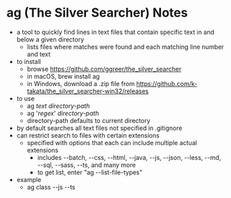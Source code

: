 # ag (The Silver Searcher) Notes

* a tool to quickly find lines in text files that
  contain specific text in and below a given directory
  * lists files where matches were found
    and each matching line number and text
* to install
  * browse https://github.com/ggreer/the_silver_searcher
  * in macOS, brew install ag
  * in Windows, download a .zip file from
    https://github.com/k-takata/the_silver_searcher-win32/releases
* to use
  * ag *text* *directory-path*
  * ag '*regex*' *directory-path*
  * directory-path defaults to current directory
* by default searches all text files not specified in .gitignore
* can restrict search to files with certain extensions
  * specified with options that each can
    include multiple actual extensions
    * includes --batch, --css, --html, --java, --js, --json,
      --less, --md, --sql, --sass, --ts, and many more
    * to get list, enter "ag --list-file-types"
* example
  * ag class --js --ts
